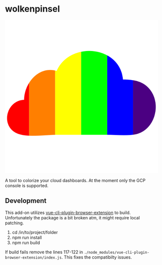 # wolkenpinsel

![wolkenpinsel logo](src/assets/logo.svg)

A tool to colorize your cloud dashboards. At the moment only the GCP console is supported.

## Development

This add-on utilizes [vue-cli-plugin-browser-extension](https://github.com/adambullmer/vue-cli-plugin-browser-extension) to build. Unfortunately the package is a bit broken atm, it might require local patching.

1. cd /in/to/project/folder
2. npm run install
3. npm run build

If build fails remove the lines 117-122 in `./node_modules/vue-cli-plugin-browser-extension/index.js`. This fixes the compatibilty issues.
